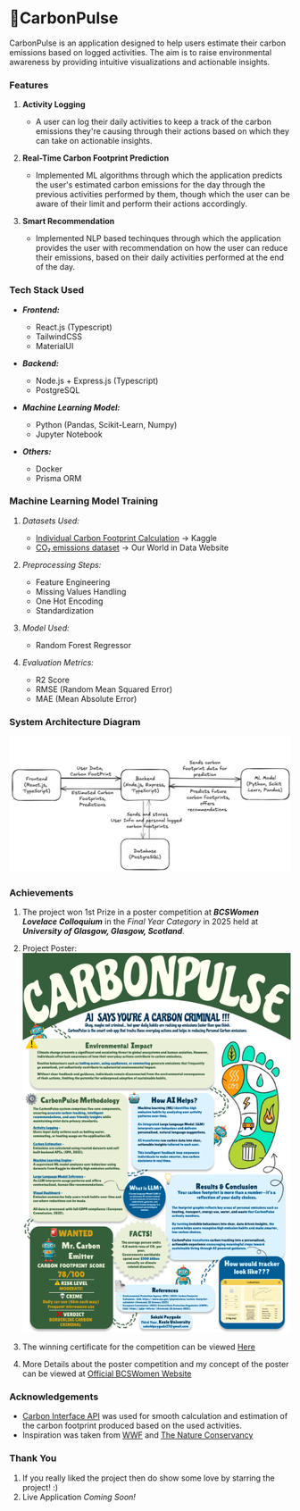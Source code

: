# 🌱CarbonPulse

CarbonPulse is an application designed to help users estimate their carbon emissions based on logged activities. The aim is to raise environmental awareness by providing intuitive visualizations and actionable insights.

### Features

1. **Activity Logging**

   - A user can log their daily activities to keep a track of the carbon emissions they're causing through their actions based on which they can take on actionable insights.

2. **Real-Time Carbon Footprint Prediction**

   - Implemented ML algorithms through which the application predicts the user's estimated carbon emissions for the day through the previous activities performed by them, though which the user can be aware of their limit and perform their actions accordingly.

3. **Smart Recommendation**

   - Implemented NLP based techinques through which the application provides the user with recommendation on how the user can reduce their emissions, based on their daily activities performed at the end of the day.

### Tech Stack Used

- **_Frontend:_**

  - React.js (Typescript)
  - TailwindCSS
  - MaterialUI

- **_Backend:_**

  - Node.js + Express.js (Typescript)
  - PostgreSQL

- **_Machine Learning Model:_**

  - Python (Pandas, Scikit-Learn, Numpy)
  - Jupyter Notebook

- **_Others:_**

  - Docker
  - Prisma ORM

### Machine Learning Model Training

1. _Datasets Used:_

   - [Individual Carbon Footprint Calculation](https://www.kaggle.com/datasets/dumanmesut/individual-carbon-footprint-calculation) -> Kaggle
   - [CO₂ emissions dataset](https://ourworldindata.org/co2-dataset-sources) -> Our World in Data Website

2. _Preprocessing Steps:_

   - Feature Engineering
   - Missing Values Handling
   - One Hot Encoding
   - Standardization

3. _Model Used:_

   - Random Forest Regressor

4. _Evaluation Metrics:_
   - R2 Score
   - RMSE (Random Mean Squared Error)
   - MAE (Mean Absolute Error)

### System Architecture Diagram

![CarbonPulse System Architecture](docs/Project_Structure.png)

### Achievements

1. The project won 1st Prize in a poster competition at **_BCSWomen Lovelace Colloquium_** in the _Final Year Category_ in 2025 held at **_University of Glasgow, Glasgow, Scotland_**.

2. Project Poster:
   ![CarbonPulse Project Poster](docs/Competition_Poster.png)

3. The winning certificate for the competition can be viewed [Here](https://drive.google.com/file/d/128gMTLFLbcnBjW8-5EXdnHoibuGuRq2w/view?usp=sharing)

4. More Details about the poster competition and my concept of the poster can be viewed at [Official BCSWomen Website](https://bcswomenlovelace.bcs.org/?page_id=617)

### Acknowledgements

- [Carbon Interface API](https://docs.carboninterface.com/#/?id=introduction) was used for smooth calculation and estimation of the carbon footprint produced based on the used activities.
- Inspiration was taken from [WWF](https://support.wwf.org.uk/adoptions) and [The Nature Conservancy](https://www.nature.org/en-us/get-involved/how-to-help/carbon-footprint-calculator/?utm_source=chatgpt.com)

### Thank You

1. If you really liked the project then do show some love by starring the project! :)
2. Live Application _Coming Soon!_
